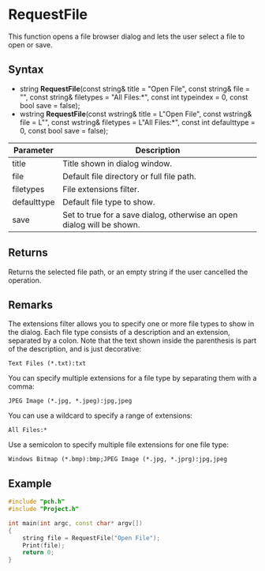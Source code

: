 # RequestFile #
This function opens a file browser dialog and lets the user select a file to open or save.

## Syntax ##
- string **RequestFile**(const string& title = "Open File", const string& file = "", const string& filetypes = "All Files:*", const int typeindex = 0, const bool save = false);
- wstring **RequestFile**(const wstring& title = L"Open File", const wstring& file = L"", const wstring& filetypes = L"All Files:*", const int defaulttype = 0, const bool save = false);

| Parameter | Description |
| ----- | ----- |
| title | Title shown in dialog window. |
| file | Default file directory or full file path. |
| filetypes | File extensions filter. |
| defaulttype | Default file type to show. |
| save | Set to true for a save dialog, otherwise an open dialog will be shown. |

## Returns ##
Returns the selected file path, or an empty string if the user cancelled the operation.

## Remarks ##
The extensions filter allows you to specify one or more file types to show in the dialog. Each file type consists of a description and an extension, separated by a colon. Note that the text shown inside the parenthesis is part of the description, and is just decorative:

```Text Files (*.txt):txt```

You can specify multiple extensions for a file type by separating them with a comma:

```JPEG Image (*.jpg, *.jpeg):jpg,jpeg```

You can use a wildcard to specify a range of extensions:

```All Files:*```

Use a semicolon to specify multiple file extensions for one file type:

```Windows Bitmap (*.bmp):bmp;JPEG Image (*.jpg, *.jprg):jpg,jpeg```

## Example ##

```c++
#include "pch.h"
#include "Project.h"

int main(int argc, const char* argv[])
{
	string file = RequestFile("Open File");
	Print(file);
	return 0;
}
```
